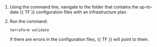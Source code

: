 1. Using the command line, navigate to the folder that contains the up-to-date {{ TF }} configuration files with an infrastructure plan.

1. Run the command:

   ```bash
   terraform validate
   ```

   If there are errors in the configuration files, {{ TF }} will point to them.

